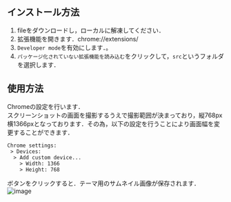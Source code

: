 

## インストール方法
1. fileをダウンロードし，ローカルに解凍してください．
2. 拡張機能を開きます．chrome://extensions/
3. `Developer mode`を有効にします．。
4. `パッケージ化されていない拡張機能を読み込む`をクリックして，`src`というフォルダを選択します．

## 使用方法
Chromeの設定を行います．  
スクリーンショットの画面を撮影するうえで撮影範囲が決まっており，縦768px横1366pxとなっております．その為，以下の設定を行うことにより画面幅を変更することができます．
```
Chrome settings:
 > Devices:
  > Add custom device...
    > Width: 1366
    > Height: 768
```


ボタンをクリックすると．テーマ用のサムネイル画像が保存されます．  
![image](https://user-images.githubusercontent.com/57354947/180848193-99270d93-cea9-4b0a-9b2d-3d48612bee55.png)
